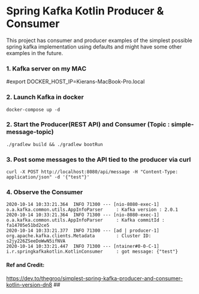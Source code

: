 # Spring Kafka Kotlin Producer & Consumer

This project has consumer and producer examples of the simplest possible
spring kafka implementation using defaults and might have some other
examples in the future. 

### 1. Kafka server on my MAC
#export DOCKER_HOST_IP=Kierans-MacBook-Pro.local

### 2. Launch Kafka in docker
```
docker-compose up -d
```

### 2. Start the Producer(REST API) and Consumer (Topic : simple-message-topic)
```
./gradlew build && ./gradlew bootRun
```

### 3. Post some messages to the API tied to the producer via curl
```
curl -X POST http://localhost:8080/api/message -H "Content-Type: application/json" -d '{"test"}'
```

### 4. Observe the Consumer
```
2020-10-14 10:33:21.364  INFO 71300 --- [nio-8080-exec-1] o.a.kafka.common.utils.AppInfoParser     : Kafka version : 2.0.1
2020-10-14 10:33:21.364  INFO 71300 --- [nio-8080-exec-1] o.a.kafka.common.utils.AppInfoParser     : Kafka commitId : fa14705e51bd2ce5
2020-10-14 10:33:21.377  INFO 71300 --- [ad | producer-1] org.apache.kafka.clients.Metadata        : Cluster ID: s2jy226ZSeeDoWwN5ifNVA
2020-10-14 10:33:21.447  INFO 71300 --- [ntainer#0-0-C-1] i.r.springkafkakotlin.KotlinConsumer     : got message: {"test"}
```

#### Ref and Credit:
https://dev.to/thegroo/simplest-spring-kafka-producer-and-consumer-kotlin-version-dn8 ##
